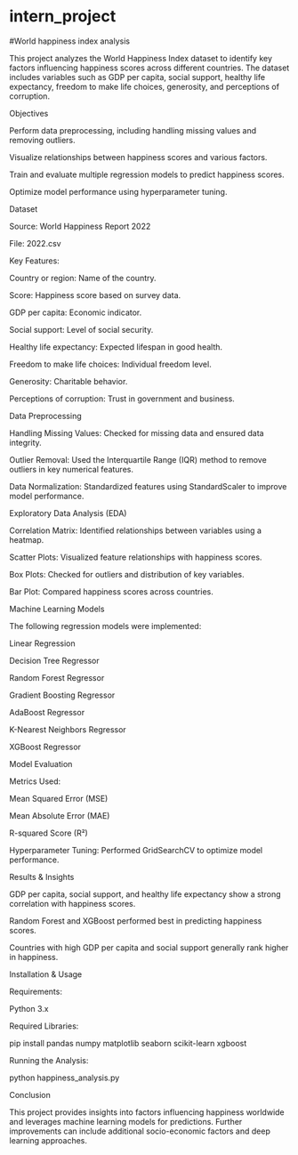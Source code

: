 # intern_project
#World happiness index analysis 


This project analyzes the World Happiness Index dataset to identify key factors influencing happiness scores across different countries. The dataset includes variables such as GDP per capita, social support, healthy life expectancy, freedom to make life choices, generosity, and perceptions of corruption.

Objectives

Perform data preprocessing, including handling missing values and removing outliers.

Visualize relationships between happiness scores and various factors.

Train and evaluate multiple regression models to predict happiness scores.

Optimize model performance using hyperparameter tuning.

Dataset

Source: World Happiness Report 2022

File: 2022.csv

Key Features:

Country or region: Name of the country.

Score: Happiness score based on survey data.

GDP per capita: Economic indicator.

Social support: Level of social security.

Healthy life expectancy: Expected lifespan in good health.

Freedom to make life choices: Individual freedom level.

Generosity: Charitable behavior.

Perceptions of corruption: Trust in government and business.

Data Preprocessing

Handling Missing Values: Checked for missing data and ensured data integrity.

Outlier Removal: Used the Interquartile Range (IQR) method to remove outliers in key numerical features.

Data Normalization: Standardized features using StandardScaler to improve model performance.

Exploratory Data Analysis (EDA)

Correlation Matrix: Identified relationships between variables using a heatmap.

Scatter Plots: Visualized feature relationships with happiness scores.

Box Plots: Checked for outliers and distribution of key variables.

Bar Plot: Compared happiness scores across countries.

Machine Learning Models

The following regression models were implemented:

Linear Regression

Decision Tree Regressor

Random Forest Regressor

Gradient Boosting Regressor

AdaBoost Regressor

K-Nearest Neighbors Regressor

XGBoost Regressor

Model Evaluation

Metrics Used:

Mean Squared Error (MSE)

Mean Absolute Error (MAE)

R-squared Score (R²)

Hyperparameter Tuning: Performed GridSearchCV to optimize model performance.

Results & Insights

GDP per capita, social support, and healthy life expectancy show a strong correlation with happiness scores.

Random Forest and XGBoost performed best in predicting happiness scores.

Countries with high GDP per capita and social support generally rank higher in happiness.

Installation & Usage

Requirements:

Python 3.x

Required Libraries:

pip install pandas numpy matplotlib seaborn scikit-learn xgboost

Running the Analysis:

python happiness_analysis.py

Conclusion

This project provides insights into factors influencing happiness worldwide and leverages machine learning models for predictions. Further improvements can include additional socio-economic factors and deep learning approaches.

